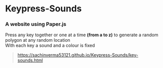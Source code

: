 # Keypress-Sounds
### A  website using Paper.js
Press any key together or one at a time **(from a to z)** to generate a random polygon at any random location    
With each key a sound and a colour is fixed
> https://sachinverma53121.github.io/Keypress-Sounds/key-sounds.html
